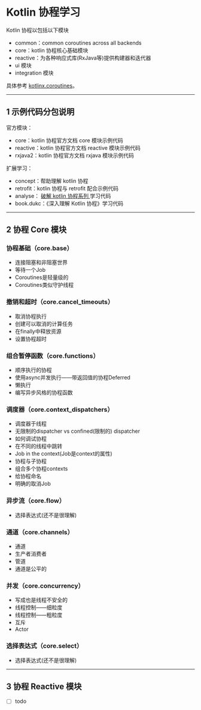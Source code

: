 # Kotlin 协程学习

Kotlin 协程以包括以下模块

- common：common coroutines across all backends
- core：kotlin 协程核心基础模块
- reactive：为各种响应式库(RxJava等)提供构建器和迭代器
- ui 模块
- integration 模块

具体参考 [kotlinx.coroutines](https://github.com/Kotlin/kotlinx.coroutines)。

---

## 1 示例代码分包说明

官方模块：

- core：kotlin 协程官方文档 core 模块示例代码
- reactive：kotlin 协程官方文档 reactive 模块示例代码
- rxjava2：kotlin 协程官方文档 rxjava 模块示例代码

扩展学习：

- concept：帮助理解 kotlin 协程
- retrofit：kotlin 协程与 retrofit 配合示例代码
- analyse： [破解 kotlin 协程系列 ](https://juejin.im/post/5ceb423451882533441ece67) 学习代码
- book.dukc：《深入理解 Kotlin 协程》学习代码

---

## 2 协程 Core 模块

### 协程基础（core.base）

- 连接阻塞和非阻塞世界
- 等待一个Job
- Coroutines是轻量级的
- Coroutines类似守护线程
    
### 撤销和超时（core.cancel_timeouts）

- 取消协程执行
- 创建可以取消的计算任务
- 在finally中释放资源
- 设置协程超时
    
### 组合暂停函数（core.functions）

- 顺序执行的协程
- 使用async并发执行——带返回值的协程Deferred
- 懒执行
- 编写异步风格的协程函数
    
### 调度器（core.context_dispatchers）

- 调度器于线程
- 无限制的dispatcher vs confined(限制的) dispatcher
- 如何调试协程
- 在不同的线程中跳转
- Job in the context(Job是context的属性)
- 协程与子协程
- 组合多个协程contexts
- 给协程命名
- 明确的取消Job

### 异步流（core.flow）

- 选择表达式(还不是很理解)

### 通道（core.channels）

- 通道
- 生产者消费者
- 管道
- 通道是公平的

### 并发（core.concurrency）

- 写成也是线程不安全的
- 线程控制——细粒度
- 线程控制——粗粒度
- 互斥
- Actor

### 选择表达式（core.select）

- 选择表达式(还不是很理解)

---

## 3 协程 Reactive 模块

- [ ] todo
